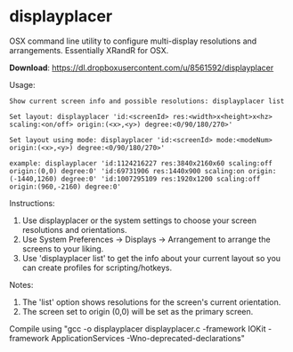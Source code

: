 # displayplacer
OSX command line utility to configure multi-display resolutions and arrangements. Essentially XRandR for OSX.

<b>Download</b>: https://dl.dropboxusercontent.com/u/8561592/displayplacer

Usage:
   
    Show current screen info and possible resolutions: displayplacer list
    
    Set layout: displayplacer 'id:<screenId> res:<width>x<height>x<hz> scaling:<on/off> origin:(<x>,<y>) degree:<0/90/180/270>'
    
    Set layout using mode: displayplacer 'id:<screenId> mode:<modeNum> origin:(<x>,<y>) degree:<0/90/180/270>'
    
    example: displayplacer 'id:1124216227 res:3840x2160x60 scaling:off origin:(0,0) degree:0' 'id:69731906 res:1440x900 scaling:on origin:(-1440,1260) degree:0' 'id:1007295109 res:1920x1200 scaling:off origin:(960,-2160) degree:0'

Instructions:
   1. Use displayplacer or the system settings to choose your screen resolutions and orientations.
   2. Use System Preferences -> Displays -> Arrangement to arrange the screens to your liking.
   3. Use 'displayplacer list' to get the info about your current layout so you can create profiles for scripting/hotkeys.
   
Notes:
   1. The 'list' option shows resolutions for the screen's current orientation.
   2. The screen set to origin (0,0) will be set as the primary screen.

Compile using "gcc -o displayplacer displayplacer.c -framework IOKit -framework ApplicationServices -Wno-deprecated-declarations"
